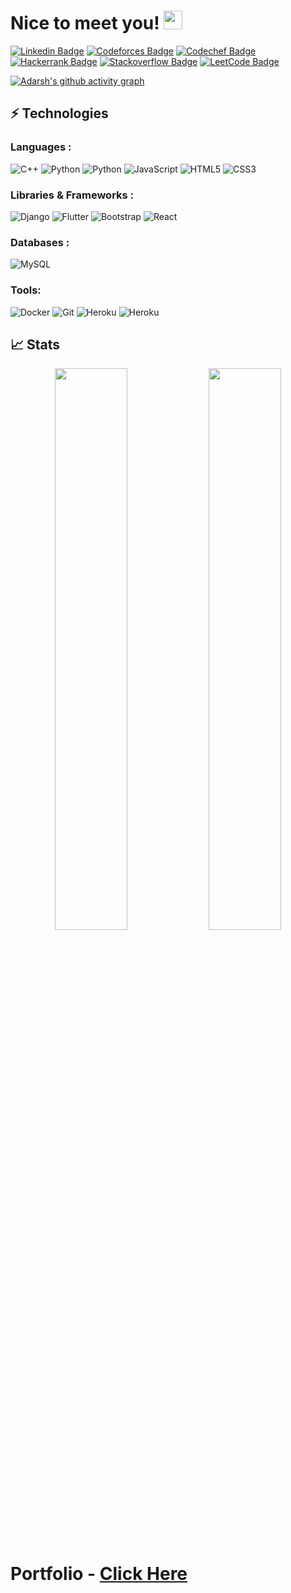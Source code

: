# Nice to meet you! <img src="https://raw.githubusercontent.com/aemmadi/aemmadi/master/wave.gif" width="30px">

[![Linkedin Badge](https://img.shields.io/badge/-adarshthakur-blue?style=flat-square&logo=Linkedin&logoColor=white&link=https://www.linkedin.com/in/adrsh23/)](https://www.linkedin.com/in/adrsh23/)
[![Codeforces Badge](https://img.shields.io/badge/-adrsh23-red?style=flat-square&logo=codeforces&logoColor=white&link=https://codeforces.com/profile/adrsh23)](https://codeforces.com/profile/adrsh23)
[![Codechef Badge](https://img.shields.io/badge/-adrsh23-brown?style=flat-square&logo=codechef&logoColor=white&link=https://www.codechef.com/users/adrsh23)](https://www.codechef.com/users/adrsh23)
[![Hackerrank Badge](https://img.shields.io/badge/-adrsh23-purple?style=flat-square&logo=hackerrank&logoColor=white&link=https://www.hackerrank.com/adrsh23)](https://www.hackerrank.com/adrsh23)
[![Stackoverflow Badge](https://img.shields.io/badge/-adrsh23-orange?style=flat-square&logo=stackoverflow&logoColor=white&link=https://stackoverflow.com/users/13587987/adrsh23)](https://stackoverflow.com/users/13587987/adrsh23)
[![LeetCode Badge](https://img.shields.io/badge/-adrsh23-green?style=flat-square&logo=leetcode&logoColor=white&link=https://leetcode.com/adrsh23/)](https://leetcode.com/adrsh23/)

[![Adarsh's github activity graph](https://activity-graph.herokuapp.com/graph?username=adrsh-23&theme=xcode)](https://git.io/adrsh-23)


## ⚡ Technologies

### Languages :
![C++](https://img.shields.io/badge/-C++-00599C?style=flat-square&logo=c)
![Python](https://img.shields.io/badge/-Python-black?style=flat-square&logo=Python)
![Python](https://img.shields.io/badge/-Dart-blue?style=flat-square&logo=Dart)
![JavaScript](https://img.shields.io/badge/-JavaScript-black?style=flat-square&logo=javascript)
![HTML5](https://img.shields.io/badge/-HTML5-E34F26?style=flat-square&logo=html5&logoColor=white)
![CSS3](https://img.shields.io/badge/-CSS3-1572B6?style=flat-square&logo=css3)

### Libraries & Frameworks :

![Django](https://img.shields.io/badge/-Django-563D7C?style=flat-square&logo=django)
![Flutter](https://img.shields.io/badge/-Flutter-563D7C?style=flat-square&logo=flutter)
![Bootstrap](https://img.shields.io/badge/-Bootstrap-563D7C?style=flat-square&logo=bootstrap)
![React](https://img.shields.io/badge/-React-563D7C?style=flat-square&logo=react)


### Databases :
![MySQL](https://img.shields.io/badge/-MySQL-black?style=flat-square&logo=mysql)

### Tools:
![Docker](https://img.shields.io/badge/-Docker-black?style=flat-square&logo=docker)
![Git](https://img.shields.io/badge/-Git-black?style=flat-square&logo=git)
![Heroku](https://img.shields.io/badge/-Heroku-430098?style=flat-square&logo=heroku)
![Heroku](https://img.shields.io/badge/-AWS-430098?style=flat-square&logo=amazon-aws)


## 📈 Stats
<p align="center">
	
  <img width="48%" src="https://github-readme-stats.vercel.app/api?username=adrsh-23&show_icons=true&theme=tokyonight" />
  <img width="48%" src="https://github-readme-streak-stats.herokuapp.com/?user=adrsh-23&theme=tokyonight" />
</p>


# Portfolio - [Click Here](https://adarsh-portfolio.vercel.app/)
